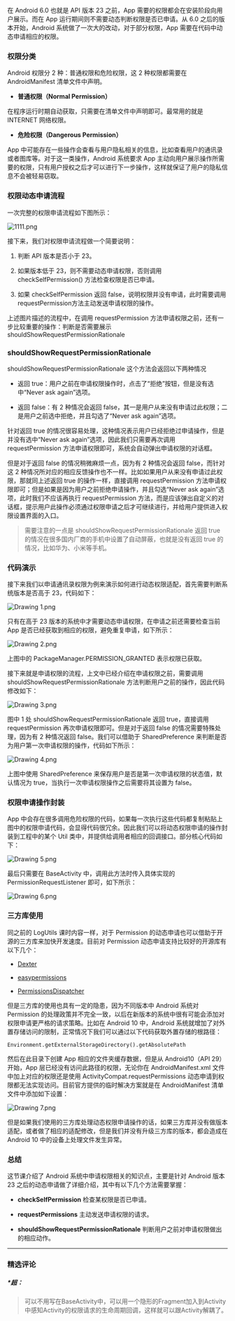 <p data-nodeid="825" class="">在 Android 6.0 也就是 API 版本 23 之前，App 需要的权限都会在安装阶段向用户展示。而在 App 运行期间则不需要动态判断权限是否已申请。从 6.0 之后的版本开始，Android 系统做了一次大的改动，对于部分权限，App 需要在代码中动态申请相应的权限。</p>
<h3 data-nodeid="826">权限分类</h3>
<p data-nodeid="827">Android 权限分 2 种：普通权限和危险权限，这 2 种权限都需要在 AndroidManifest 清单文件中声明。</p>
<ul data-nodeid="828">
<li data-nodeid="829">
<p data-nodeid="830"><strong data-nodeid="904">普通权限（Normal Permission）</strong></p>
</li>
</ul>
<p data-nodeid="831">在程序运行时期自动获取，只需要在清单文件中声明即可。最常用的就是 INTERNET 网络权限。</p>
<ul data-nodeid="832">
<li data-nodeid="833">
<p data-nodeid="834"><strong data-nodeid="909">危险权限（Dangerous Permission）</strong></p>
</li>
</ul>
<p data-nodeid="835">App 中可能存在一些操作会查看与用户隐私相关的信息，比如查看用户的通讯录或者图库等。对于这一类操作，Android 系统要求 App 主动向用户展示操作所需要的权限，只有用户授权之后才可以进行下一步操作，这样就保证了用户的隐私信息不会被轻易窃取。</p>
<h3 data-nodeid="836">权限动态申请流程</h3>
<p data-nodeid="1652">一次完整的权限申请流程如下图所示：</p>
<p data-nodeid="1653" class="te-preview-highlight"><img src="https://s0.lgstatic.com/i/image/M00/2F/68/Ciqc1F8G3YGAJrl1AACChv-T4dA120.png" alt="1111.png" data-nodeid="1657"></p>


<p data-nodeid="839">接下来，我们对权限申请流程做一个简要说明：</p>
<ol data-nodeid="840">
<li data-nodeid="841">
<p data-nodeid="842">判断 API 版本是否小于 23。</p>
</li>
<li data-nodeid="843">
<p data-nodeid="844">如果版本低于 23，则不需要动态申请权限，否则调用 checkSelfPermission() 方法检查权限是否已申请。</p>
</li>
<li data-nodeid="845">
<p data-nodeid="846">如果 checkSelfPermission 返回 false，说明权限并没有申请，此时需要调用requestPermission方法主动发送申请权限的操作。</p>
</li>
</ol>
<p data-nodeid="847">上述图片描述的流程中，在调用 requestPermission 方法申请权限之前，还有一步比较重要的操作：判断是否需要展示 shouldShowRequestPermissionRationale</p>
<h3 data-nodeid="848">shouldShowRequestPermissionRationale</h3>
<p data-nodeid="849">shouldShowRequestPermissionRationale 这个方法会返回以下两种情况</p>
<ul data-nodeid="850">
<li data-nodeid="851">
<p data-nodeid="852">返回 true：用户之前在申请权限操作时，点击了“拒绝”按钮，但是没有选中“Never ask again”选项。</p>
</li>
<li data-nodeid="853">
<p data-nodeid="854">返回 false：有 2 种情况会返回 false，其一是用户从来没有申请过此权限；二是用户之前选中拒绝，并且勾选了“Never ask again”选项。</p>
</li>
</ul>
<p data-nodeid="855">针对返回 true 的情况很容易处理，这种情况表示用户已经拒绝过申请操作，但是并没有选中“Never ask again”选项，因此我们只需要再次调用 requestPermission 方法申请权限即可，系统会自动弹出申请权限的对话框。</p>
<p data-nodeid="856">但是对于返回 false 的情况稍微麻烦一点，因为有 2 种情况会返回 false，而针对这 2 种情况所对应的相应反馈操作也不一样。比如如果用户从来没有申请过此权限，那就同上述返回 true 的操作一样，直接调用 requestPermission 方法申请权限即可；但是如果是因为用户之前拒绝申请操作，并且勾选“Never ask again”选项，此时我们不应该再执行 requestPermission 方法，而是应该弹出自定义的对话框，提示用户此操作必须通过权限申请之后才可继续进行，并给用户提供进入权限设置界面的入口。</p>
<blockquote data-nodeid="857">
<p data-nodeid="858">需要注意的一点是 shouldShowRequestPermissionRationale 返回 true 的情况在很多国内厂商的手机中设置了自动屏蔽，也就是没有返回 true 的情况，比如华为、小米等手机。</p>
</blockquote>
<h3 data-nodeid="859">代码演示</h3>
<p data-nodeid="860">接下来我们以申请通讯录权限为例来演示如何进行动态权限适配，首先需要判断系统版本是否高于 23，代码如下：</p>
<p data-nodeid="861"><img src="https://s0.lgstatic.com/i/image/M00/2F/52/CgqCHl8Gv6yAQZ_OAADjBdhnuiM380.png" alt="Drawing 1.png" data-nodeid="932"></p>
<p data-nodeid="862">只有在高于 23 版本的系统中才需要动态申请权限，在申请之前还需要检查当前 App 是否已经获取到相应的权限，避免重复申请，如下所示：</p>
<p data-nodeid="863"><img src="https://s0.lgstatic.com/i/image/M00/2F/47/Ciqc1F8Gv7OAaOl5AAFtm5WoMi8929.png" alt="Drawing 2.png" data-nodeid="936"></p>
<p data-nodeid="864">上图中的 PackageManager.PERMISSION_GRANTED 表示权限已获取。</p>
<p data-nodeid="865">接下来就是申请权限的流程，上文中已经介绍在申请权限之前，需要调用 shouldShowRequestPermissionRationale 方法判断用户之前的操作，因此代码修改如下：</p>
<p data-nodeid="866"><img src="https://s0.lgstatic.com/i/image/M00/2F/47/Ciqc1F8Gv7uAWrNAAAJ2uuU_dG4235.png" alt="Drawing 3.png" data-nodeid="943"></p>
<p data-nodeid="867">图中 1 处 shouldShowRequestPermissionRationale 返回 true，直接调用 requestPermission 再次申请权限即可。但是对于返回 false 的情况需要特殊处理，因为有 2 种情况返回 false。我们可以借助于 SharedPreference 来判断是否为用户第一次申请权限的操作，代码如下所示：</p>
<p data-nodeid="868"><img src="https://s0.lgstatic.com/i/image/M00/2F/47/Ciqc1F8Gv8OAaueXAASkAMqGrG0285.png" alt="Drawing 4.png" data-nodeid="947"></p>
<p data-nodeid="869">上图中使用 SharedPreference 来保存用户是否是第一次申请权限的状态值，默认情况为 true，当执行一次申请权限操作之后需要将其设置为 false。</p>
<h3 data-nodeid="870">权限申请操作封装</h3>
<p data-nodeid="871">App 中会存在很多调用危险权限的代码，如果每一次执行这些代码都复制粘贴上图中的权限申请代码，会显得代码很冗余。因此我们可以将动态权限申请的操作封装到工程中的某个 Util 类中，并提供给调用者相应的回调接口。部分核心代码如下：</p>
<p data-nodeid="872"><img src="https://s0.lgstatic.com/i/image/M00/2F/52/CgqCHl8Gv8-AYZiTAAzY68oUW5Q902.png" alt="Drawing 5.png" data-nodeid="953"></p>
<p data-nodeid="873">最后只需要在 BaseActivity 中，调用此方法时传入具体实现的 PermissionRequestListener 即可，如下所示：</p>
<p data-nodeid="874"><img src="https://s0.lgstatic.com/i/image/M00/2F/52/CgqCHl8Gv9aAAZZ2AAmHrI_zkLk847.png" alt="Drawing 6.png" data-nodeid="957"></p>
<h3 data-nodeid="875">三方库使用</h3>
<p data-nodeid="876">同之前的 LogUtils 课时内容一样，对于 Permission 的动态申请也可以借助于开源的三方库来加快开发速度。目前对 Permission 动态申请支持比较好的开源库有以下几个：</p>
<ul data-nodeid="877">
<li data-nodeid="878">
<p data-nodeid="879"><a href="https://github.com/Karumi/Dexter" data-nodeid="962">Dexter</a></p>
</li>
<li data-nodeid="880">
<p data-nodeid="881"><a href="https://github.com/googlesamples/easypermissions" data-nodeid="965">easypermissions</a></p>
</li>
<li data-nodeid="882">
<p data-nodeid="883"><a href="https://github.com/permissions-dispatcher/PermissionsDispatcher" data-nodeid="968">PermissionsDispatcher</a></p>
</li>
</ul>
<p data-nodeid="884">但是三方库的使用也具有一定的隐患，因为不同版本中 Android 系统对 Permission 的处理政策并不完全一致，以后在新版本的系统中很有可能会添加对权限申请更严格的请求策略。比如在 Android 10 中，Android 系统就增加了对外置存储访问的限制，正常情况下我们可以通过以下代码获取外置存储的根路径：</p>
<pre class="lang-java" data-nodeid="885"><code data-language="java">Environment.getExternalStorageDirectory().getAbsolutePath
</code></pre>
<p data-nodeid="886">然后在此目录下创建 App 相应的文件夹缓存数据，但是从 Android10（API 29）开始，App 层已经没有访问此路径的权限，无论你在 AndroidManifest.xml 文件中加上对应的权限还是使用 ActivityCompat.requestPermissions 动态申请到权限都无法实现访问。目前官方提供的临时解决方案就是在 AndroidManifest 清单文件中添加如下设置：</p>
<p data-nodeid="887"><img src="https://s0.lgstatic.com/i/image/M00/2F/47/Ciqc1F8Gv-6AYLO4AABPhx3IiGQ762.png" alt="Drawing 7.png" data-nodeid="973"></p>
<p data-nodeid="888">但是如果我们使用的三方库处理动态权限申请操作的话，如果三方库并没有做版本适配，或者做了相应的适配修改，但是我们并没有升级三方库的版本，都会造成在 Android 10 中的设备上处理文件发生异常。</p>
<h3 data-nodeid="889">总结</h3>
<p data-nodeid="890">这节课介绍了 Android 系统中申请权限相关的知识点，主要是针对 Android 版本 23 之后的动态申请做了详细介绍，其中有以下几个方法需要掌握：</p>
<ul data-nodeid="891">
<li data-nodeid="892">
<p data-nodeid="893"><strong data-nodeid="981">checkSelfPermission</strong> 检查某权限是否已申请。</p>
</li>
<li data-nodeid="894">
<p data-nodeid="895"><strong data-nodeid="986">requestPermissions</strong> 主动发送申请权限的请求。</p>
</li>
<li data-nodeid="896">
<p data-nodeid="897"><strong data-nodeid="991">shouldShowRequestPermissionRationale</strong> 判断用户之前对申请权限做出的相应动作。</p>
</li>
</ul>

---

### 精选评论

##### *超：
> 可以不用写在BaseActivity中，可以用一个隐形的Fragment加入到Activity中感知Activity的权限请求的生命周期回调，这样就可以跟Activity解耦了。

